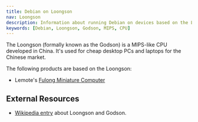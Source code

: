 ```yaml
---
title: Debian on Loongson
nav: Loongson
description: Information about running Debian on devices based on the Loongson chip
keywords: [Debian, Loongson, Godson, MIPS, CPU]
---
```


The Loongson (formally known as the Godson) is a MIPS-like CPU developed in
China.  It's used for cheap desktop PCs and laptops for the Chinese market.

The following products are based on the Loongson:

<ul>

<li>Lemote's <a href = "fulong/">Fulong Miniature Computer</a></li>

</ul>

<h2>External Resources</h2>

<ul>

<li><a href = "http://en.wikipedia.org/wiki/Godson">Wikipedia entry</a>
about Loongson and Godson.</li>

</ul>

